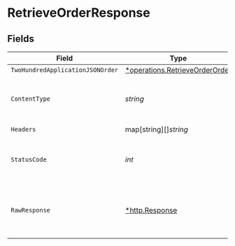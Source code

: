 # RetrieveOrderResponse


## Fields

| Field                                                                                  | Type                                                                                   | Required                                                                               | Description                                                                            |
| -------------------------------------------------------------------------------------- | -------------------------------------------------------------------------------------- | -------------------------------------------------------------------------------------- | -------------------------------------------------------------------------------------- |
| `TwoHundredApplicationJSONOrder`                                                       | [*operations.RetrieveOrderOrder](../../../pkg/models/operations/retrieveorderorder.md) | :heavy_minus_sign:                                                                     | OK                                                                                     |
| `ContentType`                                                                          | *string*                                                                               | :heavy_check_mark:                                                                     | HTTP response content type for this operation                                          |
| `Headers`                                                                              | map[string][]*string*                                                                  | :heavy_check_mark:                                                                     | N/A                                                                                    |
| `StatusCode`                                                                           | *int*                                                                                  | :heavy_check_mark:                                                                     | HTTP response status code for this operation                                           |
| `RawResponse`                                                                          | [*http.Response](https://pkg.go.dev/net/http#Response)                                 | :heavy_check_mark:                                                                     | Raw HTTP response; suitable for custom response parsing                                |